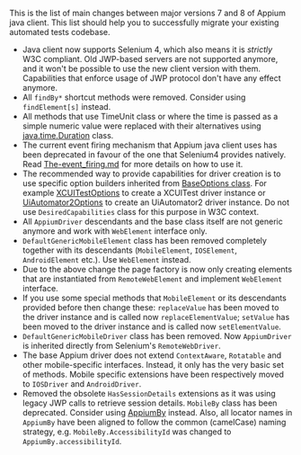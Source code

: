 This is the list of main changes between major versions 7 and 8 of Appium 
java client. This list should help you to successfully migrate your 
existing automated tests codebase. 

- Java client now supports Selenium 4, which also means it is 
*strictly* W3C compliant. Old JWP-based servers are not supported 
anymore, and it won't be possible to use the new client version
with them. Capabilities that enforce usage of JWP protocol don't have 
any effect anymore.
- All `findBy*` shortcut methods were removed. Consider using
`findElement[s]` instead.
- All methods that use TimeUnit class or where the time is passed as
a simple numeric value were replaced with their alternatives using
[java.time.Duration](https://docs.oracle.com/javase/8/docs/api/java/time/Duration.html) 
class.
- The current event firing mechanism that Appium java client uses 
has been deprecated in favour of the one that Selenium4 provides
natively. Read [The-event_firing.md](The-event_firing.md) for more 
details on how to use it.
- The recommended way to provide capabilities for driver creation is
to use specific option builders inherited from 
[BaseOptions class](https://github.com/appium/java-client/blob/master/src/main/java/io/appium/java_client/remote/options/BaseOptions.java).
For example 
[XCUITestOptions](https://github.com/appium/java-client/blob/master/src/main/java/io/appium/java_client/ios/options/XCUITestOptions.java) 
to create a XCUITest driver instance or
[UiAutomator2Options](https://github.com/appium/java-client/blob/master/src/main/java/io/appium/java_client/android/options/UiAutomator2Options.java) 
to create an UiAutomator2 driver instance.
Do not use `DesiredCapabilities` class for this purpose in W3C context.
- All `AppiumDriver` descendants and the base class itself are not generic
anymore and work with `WebElement` interface only.
- `DefaultGenericMobileElement` class has been removed completely together 
with its descendants (`MobileElement`, `IOSElement`, `AndroidElement` etc.). 
Use `WebElement` instead.
- Due to the above change the page factory is now only creating elements
that are instantiated from `RemoteWebElement` and implement `WebElement` interface.
- If you use some special methods that `MobileElement` or its descendants provided
before then change these: `replaceValue` has been moved to the driver instance and
is called now `replaceElementValue`; `setValue` has been moved to the driver 
instance and is called now `setElementValue`.
- `DefaultGenericMobileDriver` class has been removed. Now `AppiumDriver` is 
inherited directly from Selenium's `RemoteWebDriver`.
- The base Appium driver does not extend `ContextAware`, `Rotatable` and other
mobile-specific interfaces. Instead, it only has the very basic set of methods.
Mobile specific extensions have been respectively moved to `IOSDriver` and
`AndroidDriver`.
- Removed the obsolete `HasSessionDetails` extensions as it was using legacy 
JWP calls to retrieve session details.
`MobileBy` class has been deprecated. Consider using 
[AppiumBy](TBD) 
instead.
Also, all locator names in `AppiumBy` have been aligned to follow the common
(camelCase) naming strategy, e.g. `MobileBy.AccessibilityId` was changed
to `AppiumBy.accessibilityId`.
